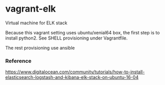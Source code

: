 # vagrant-elk
Virtual machine for ELK stack

Because this vagrant setting uses ubuntu/xenial64 box, the first step is to install python2.
See SHELL provisioning under Vagrantfile.

The rest provisioning use ansible

### Reference
https://www.digitalocean.com/community/tutorials/how-to-install-elasticsearch-logstash-and-kibana-elk-stack-on-ubuntu-16-04
